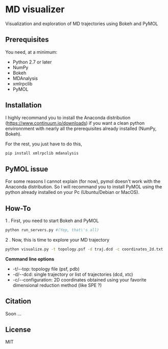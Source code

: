 # MD visualizer
Visualization and exploration of MD trajectories using Bokeh and PyMOL

## Prerequisites

You need, at a minimum:

* Python 2.7 or later
* NumPy
* Bokeh
* MDAnalysis
* xmlrpclib
* PyMOL

## Installation

I highly recommand you to install the Anaconda distribution (https://www.continuum.io/downloads) if you want a clean python environnment with nearly all the prerequisites already installed (NumPy, Bokeh).

For the rest, you just have to do this,
```bash
pip install xmlrpclib mdanalysis
```

## PyMOL issue

For some reasons I cannot explain (for now), pymol doesn't work with the Anaconda distribution. So I will recommand you to install PyMOL using the python already installed on your Pc (Ubuntu/Debian or MacOS).

## How-To

1 . First, you need to start Bokeh and PyMOL
```bash
python run_servers.py #(Yep, that\'s all)
```

2 . Now, this is time to explore your MD trajectory
```bash
python visualize.py -t topology.psf -d traj.dcd -c coordinates_2d.txt
``` 

**Command line options**
* -t/--top: topology file (psf, pdb)
* -d/--dcd: single trajectory or list of trajectories (dcd, xtc)
* -c/--configuration: 2D coordinates obtained using your favorite dimensional reduction method (like SPE ?)

## Citation
Soon ...

## License
MIT